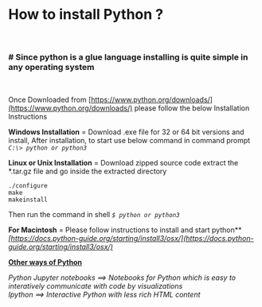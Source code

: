 &nbsp;

&nbsp;

# How to install Python ?

&nbsp;

### # Since python is a glue language installing is quite simple in any operating system

&nbsp;

Once Downloaded from [https://www.python.org/downloads/](https://www.python.org/downloads/) please follow the below Installation Instructions

**Windows Installation** = Download .exe file for 32 or 64 bit versions and install, After installation, to start use below command in command prompt
_`C:\> python or python3`_

**Linux or Unix Installation** = Download zipped source code
extract the \*.tar.gz file and go inside the extracted directory

```
./configure
make
makeinstall
```

Then run the command in shell _`$ python or python3`_

**For Macintosh** = Please follow instructions to install and start python\*\* _[https://docs.python-guide.org/starting/install3/osx/](https://docs.python-guide.org/starting/install3/osx/)_

**<u>Other ways of Python**</u>

_Python Jupyter notebooks ==> Notebooks for Python which is easy to interatively communicate with code by visualizations_<br>_Ipython ==> Interactive Python with less rich HTML content_

&nbsp;
